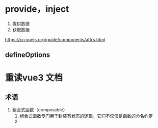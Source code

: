 # provide，inject
1. 提供数据
2. 获取数据

https://cn.vuejs.org/guide/components/attrs.html

## defineOptions

# 重读vue3 文档

## 术语
1. 组合式函数（composable）
	1. 组合式函数专门用于封装有状态的逻辑，它们不仅仅是函数的命名约定
	2.